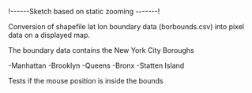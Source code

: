 !------Sketch based on static zooming -------!

Conversion of shapefile lat lon boundary data (borbounds.csv) into pixel data
on a displayed map.

The boundary data contains the New York City Boroughs

-Manhattan
-Brooklyn
-Queens
-Bronx
-Statten Island
 
Tests if the mouse position is inside the bounds 
